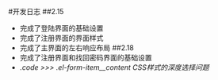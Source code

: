 #开发日志
##2.15
* 完成了登陆界面的基础设置
* 完成了注册界面的界面样式
* 完成了主界面的左右响应布局
##2.18
* 完成了注册界面和找回密码界面的基础设置
* *.code >>> .el-form-item__content CSS样式的深度选择问题*